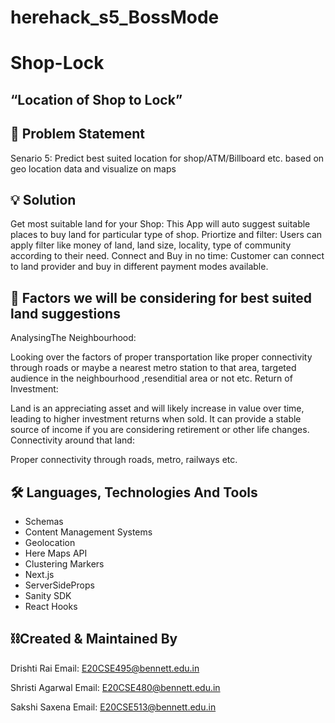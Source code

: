 # herehack_s5_BossMode
# Shop-Lock

## “Location of Shop to Lock”

## 🛒 Problem Statement

Senario 5: Predict best suited location for shop/ATM/Billboard etc. based on geo location data and visualize on maps

## 💡 Solution

Get most suitable land for your Shop: This App will auto suggest suitable places to buy land for particular type of shop.
Priortize and filter: Users can apply filter like money of land, land size, locality, type of community according to their need.
Connect and Buy in no time: Customer can connect to land provider and buy in different payment modes available.

## 🔑 Factors we will be considering for best suited land suggestions

AnalysingThe Neighbourhood: 

Looking over the factors of proper transportation like proper connectivity through roads or maybe a nearest metro station to that area, targeted audience in the neighbourhood ,resenditial area or not etc.
Return of Investment:

Land is an appreciating asset and will likely increase in value over time, leading to higher investment returns when sold. It can provide a stable source of income if you are considering retirement or other life changes.
Connectivity around that land:

Proper connectivity through roads, metro, railways etc.

## 🛠 Languages, Technologies And Tools

- Schemas
- Content Management Systems
- Geolocation
- Here Maps API
- Clustering Markers
- Next.js
- ServerSideProps
- Sanity SDK
- React Hooks

## ⛓️Created & Maintained By

Drishti Rai Email: E20CSE495@bennett.edu.in

Shristi Agarwal Email: E20CSE480@bennett.edu.in

Sakshi Saxena Email: E20CSE513@bennett.edu.in
